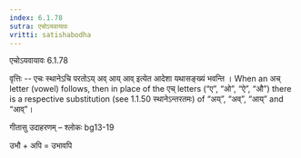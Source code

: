 ```yaml
---
index: 6.1.78
sutra: एचोऽयवायावः
vritti: satishabodha
---
```



 एचोऽयवायावः 6.1.78 


वृत्तिः -- एचः स्थानेऽचि परतोऽय् अव् आय् आव् इत्येत आदेशा यथासङ्ख्यं भवन्ति । When an अच् letter (vowel) follows, then in place of the एच् letters (“ए”, “ओ”, “ऐ”, “औ”) there is a respective substitution (see 1.1.50 स्थानेऽन्तरतमः) of “अय्”, “अव्”, “आय्” and “आव्”। 


गीतासु उदाहरणम् – श्लोकः bg13-19 


उभौ + अपि = उभावपि 


